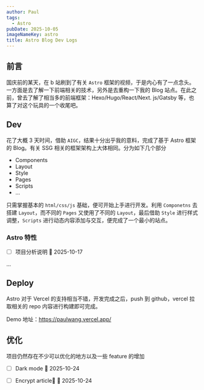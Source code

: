 ```yaml
---
author: Paul
tags:
  - Astro
pubDate: 2025-10-05
imageNameKey: astro
title: Astro Blog Dev Logs
---
```


## 前言

国庆前的某天，在 b 站刷到了有关 `Astro` 框架的视频，于是内心有了一点念头。一方面是去了解一下前端相关的技术，另外是去重构一下我的 Blog 站点。在此之前，曾去了解了相当多的前端框架：Hexo/Hugo/React/Next. js/Gatsby 等，也算了对这个玩具的一个收尾吧。

## Dev

花了大概 3 天时间，借助 `AIGC`，结果十分出乎我的意料，完成了基于 Astro 框架的 Blog。有关 SSG 相关的框架架构上大体相同。分为如下几个部分

- Components
- Layout
- Style
- Pages
- Scripts
- ...

只需掌握基本的 `html/css/js` 基础，便可开始上手进行开发。利用 `Componetns` 去搭建 `Layout`，而不同的 `Pages` 又使用了不同的 `Layout`，最后借助 `Style` 进行样式调整，`Scripts` 进行动态内容添加与交互，便完成了一个最小的站点。

### Astro 特性

- [ ] 项目分析说明 📅 2025-10-17

...

## Deploy

Astro 对于 Vercel 的支持相当不错，开发完成之后，push 到 github，vercel 拉取相关的 repo 内容进行构建即可完成。

Demo 地址：https://paulwang.vercel.app/

## 优化

项目仍然存在不少可以优化的地方以及一些 feature 的增加

- [ ] Dark mode 📅 2025-10-24
- [ ] Encrypt article🔽 📅 2025-10-24

